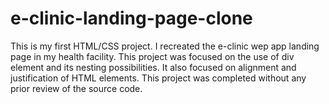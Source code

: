 # e-clinic-landing-page-clone
This is my first HTML/CSS project.
I recreated the e-clinic wep app landing page in my health facility.
This project was focused on the use of div element and its nesting possibilities.
It also focused on alignment and justification of HTML elements.
This project was completed without any prior review of the source code.
